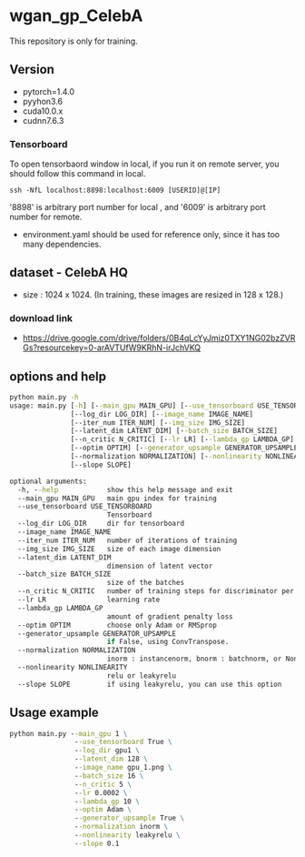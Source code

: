 # wgan_gp_CelebA

This repository is only for training.

## Version

- pytorch=1.4.0
- pyyhon3.6
- cuda10.0.x
- cudnn7.6.3

### Tensorboard

To open tensorbaord window in local, if you run it on remote server, you should follow this command in local.

```console
ssh -NfL localhost:8898:localhost:6009 [USERID]@[IP]
```

'8898' is arbitrary port number for local , and '6009' is arbitrary port number for remote.


* environment.yaml should be used for reference only, since it has too many dependencies.

## dataset - CelebA HQ

- size : 1024 x 1024.
(In training, these images are resized in 128 x 128.)


### download link
* https://drive.google.com/drive/folders/0B4qLcYyJmiz0TXY1NG02bzZVRGs?resourcekey=0-arAVTUfW9KRhN-irJchVKQ


## options and help

```bat
python main.py -h
usage: main.py [-h] [--main_gpu MAIN_GPU] [--use_tensorboard USE_TENSORBOARD]
               [--log_dir LOG_DIR] [--image_name IMAGE_NAME]
               [--iter_num ITER_NUM] [--img_size IMG_SIZE]
               [--latent_dim LATENT_DIM] [--batch_size BATCH_SIZE]
               [--n_critic N_CRITIC] [--lr LR] [--lambda_gp LAMBDA_GP]
               [--optim OPTIM] [--generator_upsample GENERATOR_UPSAMPLE]
               [--normalization NORMALIZATION] [--nonlinearity NONLINEARITY]
               [--slope SLOPE]

optional arguments:
  -h, --help            show this help message and exit
  --main_gpu MAIN_GPU   main gpu index for training
  --use_tensorboard USE_TENSORBOARD
                        Tensorboard
  --log_dir LOG_DIR     dir for tensorboard
  --image_name IMAGE_NAME
  --iter_num ITER_NUM   number of iterations of training
  --img_size IMG_SIZE   size of each image dimension
  --latent_dim LATENT_DIM
                        dimension of latent vector
  --batch_size BATCH_SIZE
                        size of the batches
  --n_critic N_CRITIC   number of training steps for discriminator per iter
  --lr LR               learning rate
  --lambda_gp LAMBDA_GP
                        amount of gradient penalty loss
  --optim OPTIM         choose only Adam or RMSprop
  --generator_upsample GENERATOR_UPSAMPLE
                        if False, using ConvTranspose.
  --normalization NORMALIZATION
                        inorm : instancenorm, bnorm : batchnorm, or None
  --nonlinearity NONLINEARITY
                        relu or leakyrelu
  --slope SLOPE         if using leakyrelu, you can use this option

```

## Usage example

```bat
python main.py --main_gpu 1 \
                --use_tensorboard True \
                --log_dir gpu1 \
                --latent_dim 128 \
                --image_name gpu_1.png \
                --batch_size 16 \
                --n_critic 5 \
                --lr 0.0002 \
                --lambda_gp 10 \
                --optim Adam \
                --generator_upsample True \
                --normalization inorm \
                --nonlinearity leakyrelu \
                --slope 0.1
```

